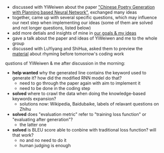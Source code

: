 - discussed with YiWeiwen about the paper ["Chinese Poetry Generation with Planning based Neural Network"](https://github.com/RapGenerator/WangShijun/blob/master/NotesforChinesePoetryGenerationwithPlanningbasedNeuralNetwork.md), exchanged many ideas
- together, came up with several specific questions, which may influence our next step when implementing our ideas (some of them are solved and not longer questions, listed below)
- add more detials and insights of mine in [our goals & my ideas](https://github.com/RapGenerator/WangShijun/blob/master/Goals%20for%20Algorithm-group%20%26%20My%20Ideas.md)
- gave a talk about the paper and ideas of YiWeiwen and me to the whole group
- discussed with LuYiyang and ShiHua, asked them to preview the [material](https://github.com/RapGenerator/WangShijun/blob/master/data_split_by_rhyme/phonetics_initial%20final%20sound.pdf) about rhyming before tomorrow's coding work

qustions of YiWeiwen & me after discussion in the morning:

- **help wanted** why the generated line contains the keyword used to generate it? how did the modified RNN model do that?
    - need to go through the paper again with aim to implement it
    - need to be done in the coding step
- **solved** where to crawl the data when doing the knowledge-based keywords expansion?
    - solutions now: Wikipedia, Baidubaike, labels of relavant questions on Zhihu
- **solved** does "evaluation metric" refer to "training loss function" or "evaluating after generation"?
    - the latter one
- **solved** is BLEU score able to conbine with traditional loss function? will that work?
    - no and no need to do it
    - human judging is enough
